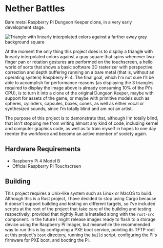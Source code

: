 # Nether Battles

Bare metal Raspberry Pi Dungeon Keeper clone, in a very early development stage.

![Triangle with linearly interpolated colors against a farther away gray background square](../../raw/main/triangle.jpg)

At the moment the only thing this project does is to display a triangle with linearly interpolated colors against a gray square that spins whenever two-finger pan or rotation gestures are performed on the touchscreen, a hello world of sorts that shows a basic software 3D rasterizer with perspective correction and depth buffering running on a bare metal (that is, without an operating system) Raspberry Pi 4. The final goal, which I'm not sure I'll be able to accomplish for performance reasons (as displaying the 3 triangles required to display the image above is already consuming 10% of the Pi's CPU), is to turn it into a clone of the original Dungeon Keeper, maybe with support for assets of the game, or maybe with primitive models such as spheres, cylinders, capsules, boxes, cones, as well as either vocal or synthesized sounds, since I'm totally blind and am not an artist.

The purpose of this project is to demonstrate that, although I'm totally blind, that isn't stopping me from writing almost any kind of code, including kernel and computer graphics code, as well as to train myself in hopes to one day reenter the workforce and become an active member of society again.

## Hardware Requirements

* Raspberry Pi 4 Model B
* Official Raspberry Pi Touchscreen

## Building

This project requires a Unix-like system such as Linux or MacOS to build. Although this is a Rust project, I have decided to stop using Cargo because it doesn't support building and testing on different targets, so I've included scripts at the root of the project that take care of the building and testing respectively, provided that nightly Rust is installed along with the `rust-src` component. In the future I might release images ready to flash to a storage device using the Raspberry Pi Imager, but meanwhile the recommended way to run this is by configuring a PXE boot service, pointing its TFTP root at this project's `boot` directory, running the `build` script, configuring the Pi's firmware for PXE boot, and booting the Pi.
